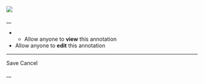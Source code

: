![](https://bat.bing.com/action/0?ti=56018282&Ver=2&mid=c40a7463-a6bb-4f51-a3d1-6e41eb58eaca&sid=201ffde0635411ee902411d77b750559&vid=20202bf0635411ee9ac03f2e618b0b9f&vids=0&msclkid=N&pi=0&lg=en-US&sw=800&sh=600&sc=24&nwd=1&tl=Shortform%20%7C%20Book&p=https%3A%2F%2Fwww.shortform.com%2Fapp%2Fbook%2Fatomic-habits%2F1-page-summary&r=&lt=534&evt=pageLoad&sv=1&rn=528778)

__

  *   * Allow anyone to **view** this annotation
  * Allow anyone to **edit** this annotation



* * *

Save Cancel

__



